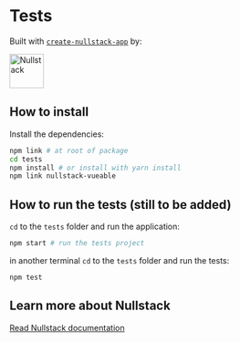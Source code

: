 # Tests

Built with [`create-nullstack-app`](https://github.com/nullstack/create-nullstack-app) by:

<img src='https://raw.githubusercontent.com/nullstack/nullstack/master/nullstack.png' height='60' alt='Nullstack' />

## How to install

Install the dependencies:

```sh
npm link # at root of package
cd tests
npm install # or install with yarn install
npm link nullstack-vueable
```

## How to run the tests (still to be added)

`cd` to the `tests` folder and run the application:

```sh
npm start # run the tests project
```

in another terminal `cd` to the `tests` folder and run the tests:

```sh
npm test
```

## Learn more about Nullstack

[Read Nullstack documentation](https://nullstack.app/documentation)